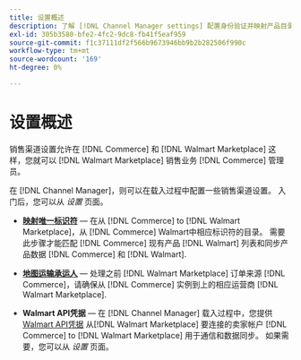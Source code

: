 ```yaml
---
title: 设置概述
description: 了解 [!DNL Channel Manager settings] 配置身份验证并映射产品目录属性和协调之间销售操作所需的运输承运人 [!DNL Commerce] 和 [!DNL Walmart Marketplace].
exl-id: 305b3580-bfe2-4fc2-9dc8-fb41f5eaf959
source-git-commit: f1c37111df2f566b9673946bb9b2b282506f990c
workflow-type: tm+mt
source-wordcount: '169'
ht-degree: 0%

---
```


# 设置概述

销售渠道设置允许在 [!DNL Commerce] 和 [!DNL Walmart Marketplace] 这样，您就可以 [!DNL Walmart Marketplace] 销售业务 [!DNL Commerce] 管理员。

在 [!DNL Channel Manager]，则可以在载入过程中配置一些销售渠道设置。 入门后，您可以从 *设置* 页面。

* **[映射唯一标识符](map-catalog-attributes.md)** — 在从 [!DNL Commerce] to [!DNL Walmart Marketplace]，从 [!DNL Commerce] Walmart中相应标识符的目录。 需要此步骤才能匹配 [!DNL Commerce] 现有产品 [!DNL Walmart] 列表和同步产品数据 [!DNL Commerce] 和 [!DNL Walmart].

* **[地图运输承运人](map-shipping-carriers.md)** — 处理之前 [!DNL Walmart Marketplace] 订单来源 [!DNL Commerce]，请确保从 [!DNL Commerce] 实例到上的相应运营商 [!DNL Walmart Marketplace].

* **Walmart API凭据** — 在 [!DNL Channel Manager] 载入过程中，您提供 [Walmart API凭据](walmart-prerequisites.md#generate-a-walmart-marketplace-production-api-key) 从[!DNL Walmart Marketplace] 要连接的卖家帐户 [!DNL Commerce] to [!DNL Walmart Marketplace] 用于通信和数据同步。 如果需要，您可以从 *设置* 页面。

